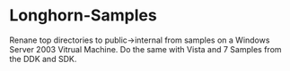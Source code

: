 # Longhorn-Samples

Renane top directories to public->internal from samples on a Windows Server 2003 Vitrual Machine. Do the same with Vista and 7 Samples from the DDK and SDK.
